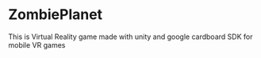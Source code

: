 # ZombiePlanet
This is  Virtual Reality game made with unity and google cardboard SDK for mobile VR games 
